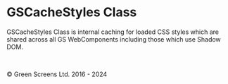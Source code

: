 # GSCacheStyles Class

GSCacheStyles Class is internal caching for loaded CSS styles which are shared across all GS WebComponents including those which use Shadow DOM.

<br>

&copy; Green Screens Ltd. 2016 - 2024

